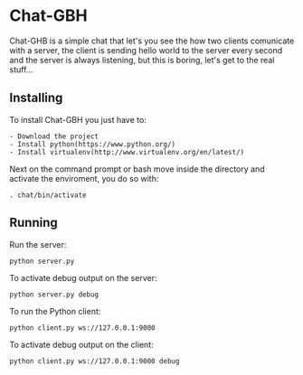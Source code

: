 # Chat-GBH

  Chat-GHB is a simple chat that let's you see the how two clients comunicate with a server, the client is sending hello world to the server every second and the server is always listening, but this is boring, let's get to the real stuff...

## Installing

  To install Chat-GBH you just have to:

    - Download the project
    - Install python(https://www.python.org/)
    - Install virtualenv(http://www.virtualenv.org/en/latest/)

  Next on the command prompt or bash move inside the directory and activate the enviroment, you do so with:
    
    . chat/bin/activate

## Running

  Run the server:

    python server.py

  To activate debug output on the server:

    python server.py debug

  To run the Python client:

    python client.py ws://127.0.0.1:9000

  To activate debug output on the client:

    python client.py ws://127.0.0.1:9000 debug


